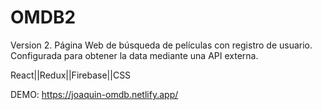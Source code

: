 # OMDB2
Version 2.
Página Web de búsqueda de películas con registro de usuario. Configurada para obtener la data mediante una API externa.

React||Redux||Firebase||CSS

DEMO:
https://joaquin-omdb.netlify.app/
